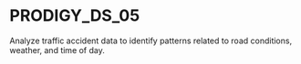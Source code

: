 # PRODIGY_DS_05
Analyze traffic accident data to identify patterns related to road conditions, weather, and time of day.
